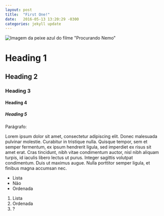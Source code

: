 ```yaml
---
layout: post
title:  "First One!"
date:   2016-05-13 13:20:29 -0300
categories: jekyll update
---
```


![Imagem da peixe azul do filme "Procurando Nemo"](https://static.cineclick.com.br/sites/adm/uploads/banco_imagens/31/602x0_1439644246.jpg)

# Heading 1

## Heading 2

### Heading 3

#### Heading 4

##### Heading 5


Parágrafo:

Lorem ipsum dolor sit amet, consectetur adipiscing elit. Donec malesuada pulvinar molestie. Curabitur in tristique nulla. Quisque tempor, sem et semper fermentum, ex ipsum hendrerit ligula, sed imperdiet ex risus sit amet erat. Cras tincidunt, nibh vitae condimentum auctor, nisl nibh aliquam turpis, id iaculis libero lectus ut purus. Integer sagittis volutpat condimentum. Duis ut maximus augue. Nulla porttitor semper ligula, et finibus magna accumsan nec.

- Lista
- Não
- Ordenada

1. Lista
1. Ordenada
1. ?